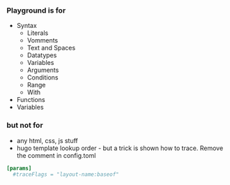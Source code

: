 ### Playground is for

* Syntax
  * Literals
  * Vomments
  * Text and Spaces
  * Datatypes
  * Variables
  * Arguments
  * Conditions
  * Range
  * With
* Functions
* Variables

### but not for

* any html, css, js stuff
* hugo template lookup order - but a trick is shown how to trace. Remove the comment in config.toml

```toml
[params]
  #traceFlags = "layout-name:baseof"
```
